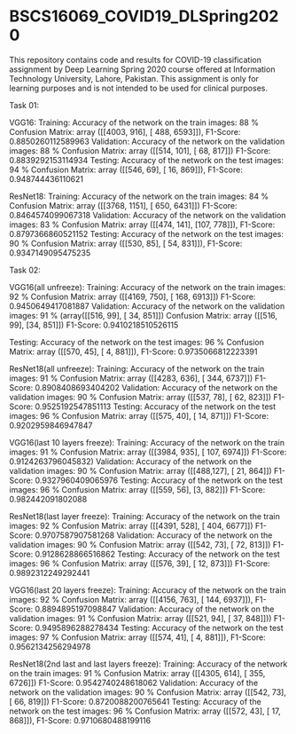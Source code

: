 # BSCS16069_COVID19_DLSpring2020
This repository contains code and results for COVID-19 classification assignment by Deep Learning Spring 2020 course offered at Information Technology University, Lahore, Pakistan. This assignment is only for learning purposes and is not intended to be used for clinical purposes.

Task 01:

VGG16:
Training:
Accuracy of the network on the train images: 88 %
Confusion Matrix: array ([[4003, 916],
        	          [ 488, 6593]]),
 F1-Score: 0.8850260112589963
Validation:
Accuracy of the network on the validation images: 88 %
Confusion Matrix: array ([[514, 101],
        		  [ 68, 817]])
F1-Score: 0.8839292153114934
Testing:
Accuracy of the network on the test images: 94 %
Confusion Matrix: array ([[546, 69],
       			  [ 16, 869]]),
 F1-Score: 0.948744436110621

ResNet18:
Training:
Accuracy of the network on the train images: 84 %
Confusion Matrix: array ([[3768, 1151],
        		  [ 650, 6431]])
F1-Score: 0.8464574099067318 
Validation:
Accuracy of the network on the validation images: 83 %
Confusion Matrix: array ([[474, 141],
        		  [107, 778]]),
F1-Score: 0.8797366860521152
Testing:
Accuracy of the network on the test images: 90 %
Confusion Matrix: array ([[530, 85],
        		 [ 54, 831]]),
F1-Score: 0.9347149095475235

Task 02:

VGG16(all unfreeze):
Training:
Accuracy of the network on the train images: 92 %
Confusion Matrix: array ([[4169, 750],
        		 [ 168, 6913]])
F1-Score: 0.9450649417081887
Validation:
Accuracy of the network on the validation images: 91 %
(array([[516,  99],
        [ 34, 851]])
Confusion Matrix: array ([[516, 99],
        		 [34, 851]])
F1-Score: 0.9410218510526115

Testing:
Accuracy of the network on the test images: 96 %
Confusion Matrix: array ([[570, 45],
        	          [  4, 881]]),
F1-Score: 0.9735066812223391

ResNet18(all unfreeze):
Training:
Accuracy of the network on the train images: 91 %
Confusion Matrix: array ([[4283, 636],
        	          [ 344, 6737]])
F1-Score: 0.8908408693404202
Validation:
Accuracy of the network on the validation images: 90 %
Confusion Matrix: array ([[537, 78],
        	          [ 62, 823]])
F1-Score: 0.9525192547851113
Testing:
Accuracy of the network on the test images: 96 %
Confusion Matrix: array ([[575, 40],
        	          [ 14, 871]])
F1-Score: 0.9202959846947847

VGG16(last 10 layers freeze):
Training:
Accuracy of the network on the train images: 91 %
Confusion Matrix: array ([[3984, 935],
        	          [ 107, 6974]])
F1-Score: 0.9124263796045832)
Validation:
Accuracy of the network on the validation images: 90 %
Confusion Matrix: array ([[488,127],
        	          [ 21, 864]])
F1-Score: 0.9327960409065976
Testing:
Accuracy of the network on the test images: 96 %
Confusion Matrix: array ([[559, 56],
       			  [3, 882]])
F1-Score: 0.982442091802088

ResNet18(last layer freeze):
Training:
Accuracy of the network on the train images: 92 %
Confusion Matrix: array ([[4391, 528],
        	          [ 404, 6677]])
F1-Score: 0.9707587907581268
Validation:
Accuracy of the network on the validation images: 90 %
Confusion Matrix: array ([[542, 73],
       			  [ 72, 813]])
F1-Score: 0.9128628866516862
Testing:
Accuracy of the network on the test images: 96 %
Confusion Matrix: array ([[576, 39],
       			      [ 12, 873]])
F1-Score: 0.9892312249292441

VGG16(last 20 layers freeze):
Training:
Accuracy of the network on the train images: 92 %
Confusion Matrix: array ([[4156, 763],
        	          [ 144, 6937]]),
F1-Score: 0.8894895197098847
Validation:
Accuracy of the network on the validation images: 91 %
Confusion Matrix: array ([[521, 94],
        		  [ 37, 848]]))
F1-Score: 0.9495896288278434
Testing:
Accuracy of the network on the test images: 97 %
Confusion Matrix: array ([[574, 41],
        	          [ 4, 881]]),
F1-Score: 0.9562134256294978

ResNet18(2nd last and last layers freeze):
Training:
Accuracy of the network on the train images: 91 %
Confusion Matrix: array ([[4305, 614],
        	          [ 355, 6726]])
F1-Score: 0.9542740248618062
Validation:
Accuracy of the network on the validation images: 90 %
Confusion Matrix: array ([[542, 73],
       			  [ 66, 819]])
F1-Score: 0.8720088200765641
Testing:
Accuracy of the network on the test images: 96 %
Confusion Matrix: array ([[572, 43],
                          [ 17, 868]]),
F1-Score: 0.9710680488199116
